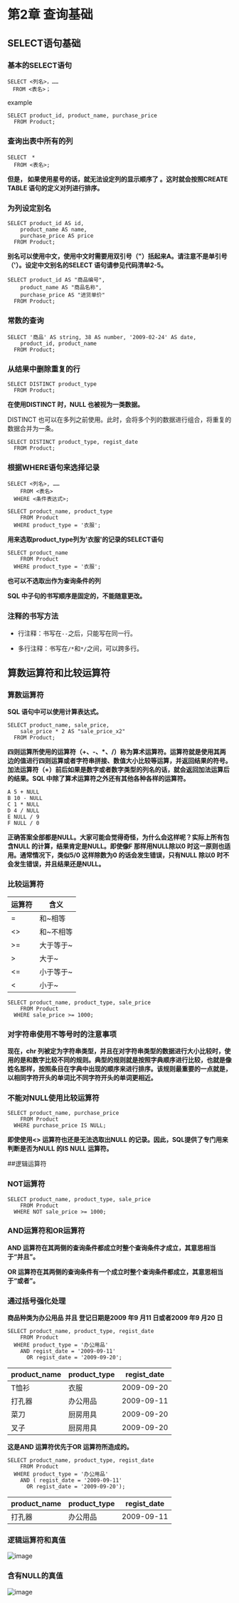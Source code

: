#  第2章 查询基础

## SELECT语句基础

### 基本的SELECT语句

```
SELECT <列名>，……
　FROM <表名>；
```

example 

```
SELECT product_id, product_name, purchase_price
  FROM Product;
```

### 查询出表中所有的列

```
SELECT　*
  FROM <表名>;
```

**但是， 如果使用星号的话，就无法设定列的显示顺序了 。这时就会按照CREATE TABLE 语句的定义对列进行排序。**

### 为列设定别名

```
SELECT product_id AS id,
    product_name AS name,
    purchase_price AS price
  FROM Product;
```

**别名可以使用中文，使用中文时需要用双引号（"）括起来A。请注意不是单引号（'）。设定中文别名的SELECT 语句请参见代码清单2-5。**


```
SELECT product_id AS "商品编号",
    product_name AS "商品名称",
    purchase_price AS "进货单价"
  FROM Product;
```

### 常数的查询

```
SELECT '商品' AS string, 38 AS number, '2009-02-24' AS date,
    product_id, product_name
  FROM Product;
```

### 从结果中删除重复的行

```
SELECT DISTINCT product_type
  FROM Product;
```

**在使用DISTINCT 时，NULL 也被视为一类数据。**

DISTINCT 也可以在多列之前使用。此时，会将多个列的数据进行组合，将重复的数据合并为一条。

```
SELECT DISTINCT product_type, regist_date
  FROM Product;
```

### 根据WHERE语句来选择记录

```
SELECT <列名>, ……
    FROM <表名>
  WHERE <条件表达式>;
```

```
SELECT product_name, product_type
    FROM Product
  WHERE product_type = '衣服';
```

**用来选取product_type列为'衣服'的记录的SELECT语句**

```
SELECT product_name
    FROM Product
  WHERE product_type = '衣服';
```

**也可以不选取出作为查询条件的列**

**SQL 中子句的书写顺序是固定的，不能随意更改。**

### 注释的书写方法

- 行注释：书写在`--`之后，只能写在同一行。

- 多行注释：书写在`/*`和`*/`之间，可以跨多行。


## 算数运算符和比较运算符

### 算数运算符

**SQL 语句中可以使用计算表达式。**

```
SELECT product_name, sale_price,
    sale_price * 2 AS "sale_price_x2"
  FROM Product;
```

**四则运算所使用的运算符（+、-、*、/）称为算术运算符。运算符就是使用其两边的值进行四则运算或者字符串拼接、数值大小比较等运算，并返回结果的符号。加法运算符（+）前后如果是数字或者数字类型的列名的话，就会返回加法运算后的结果。SQL 中除了算术运算符之外还有其他各种各样的运算符。**

```
A 5 + NULL
B 10 - NULL
C 1 * NULL
D 4 / NULL
E NULL / 9
F NULL / 0
```

**正确答案全部都是NULL。大家可能会觉得奇怪，为什么会这样呢？实际上所有包含NULL 的计算，结果肯定是NULL。即使像F 那样用NULL除以0 时这一原则也适用。通常情况下，类似5/0 这样除数为0 的话会发生错误，只有NULL 除以0 时不会发生错误，并且结果还是NULL。**

### 比较运算符


|运算符|含义|
|----|----|
|= |和~相等|
|<> |和~不相等|
|>= |大于等于~|
|> |大于~|
|<=| 小于等于~|
|< |小于~|

```
SELECT product_name, product_type, sale_price
    FROM Product
  WHERE sale_price >= 1000;
```

### 对字符串使用不等号时的注意事项

**现在，chr 列被定为字符串类型，并且在对字符串类型的数据进行大小比较时，使用的是和数字比较不同的规则。典型的规则就是按照字典顺序进行比较，也就是像姓名那样，按照条目在字典中出现的顺序来进行排序。该规则最重要的一点就是，以相同字符开头的单词比不同字符开头的单词更相近。**

### 不能对NULL使用比较运算符

```
SELECT product_name, purchase_price
    FROM Product
  WHERE purchase_price IS NULL;
```

**即使使用<> 运算符也还是无法选取出NULL 的记录。因此，SQL提供了专门用来判断是否为NULL 的IS NULL 运算符。**


##逻辑运算符

### NOT运算符

```
SELECT product_name, product_type, sale_price
    FROM Product
  WHERE NOT sale_price >= 1000;
```

### AND运算符和OR运算符

**AND 运算符在其两侧的查询条件都成立时整个查询条件才成立，其意思相当于“并且”。**

**OR 运算符在其两侧的查询条件有一个成立时整个查询条件都成立，其意思相当于“或者”。**

### 通过括号强化处理

**商品种类为办公用品 并且 登记日期是2009 年9 月11 日或者2009 年9 月20 日**

```
SELECT product_name, product_type, regist_date
    FROM Product
  WHERE product_type = '办公用品'
    AND regist_date = '2009-09-11'
      OR regist_date = '2009-09-20';
```

product_name | product_type | regist_date
---------------|--------------|------------
T恤衫 | 衣服 | 2009-09-20
打孔器 | 办公用品 | 2009-09-11
菜刀 | 厨房用具 | 2009-09-20
叉子 | 厨房用具 | 2009-09-20

**这是AND 运算符优先于OR 运算符所造成的。**

```
SELECT product_name, product_type, regist_date
    FROM Product
  WHERE product_type = '办公用品'
    AND ( regist_date = '2009-09-11'
      OR regist_date = '2009-09-20');
```

product_name | product_type | regist_date
---------------|--------------|------------
打孔器 | 办公用品 | 2009-09-11

### 逻辑运算符和真值

![image](https://user-images.githubusercontent.com/80188319/114022256-2bb0d600-98a4-11eb-8033-dd8a61025def.png)

### 含有NULL的真值

![image](https://user-images.githubusercontent.com/80188319/114022576-7e8a8d80-98a4-11eb-854a-42d95f32a26e.png)

